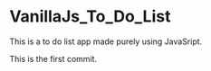 # VanillaJs_To_Do_List
This is a to do list app made purely using JavaSript.

This is the first commit.
